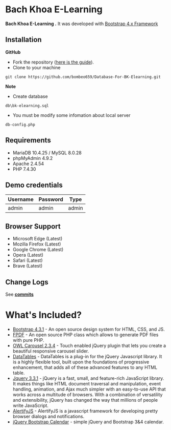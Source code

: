 # Bach Khoa E-Learning
 

**Bach Khoa E-Learning .** It was developed with [Bootstrap 4.x Framework](http://getbootstrap.com)


Installation
----------------
**GitHub**
- Fork the repository ([here is the guide](https://help.github.com/articles/fork-a-repo/)).
- Clone to your machine
```
git clone https://github.com/bombeo659/Database-For-BK-Elearning.git
```
**Note**
 - Create database
 ```DIR 
 db\bk-elearning.sql 
 ```
 - You must be modify some infomation about local server
 ```DIR 
 db-config.php 
 ```
## Requirements 
- MariaDB 10.4.25 / MySQL 8.0.28
- phpMyAdmin 4.9.2 
- Apache 2.4.54 
- PHP 7.4.30

## Demo credentials 
| Username       | Password       | Type           |
|----------------|----------------|----------------|
|admin           |admin           | admin          |


Browser Support
----------
- Microsoft Edge (Latest)
- Mozilla Firefox (Latest)
- Google Chrome (Latest)
- Opera (Latest)
- Safari (Latest)
- Brave (Latest)

Change Logs
----------
See  **[commits](https://github.com/bombeo659/Database-For-BK-Elearning/commits/main)**


# What's Included?

- [Bootstrap 4.3.1](https://getbootstrap.com) - An open source design system for HTML, CSS, and JS.
- [FPDF](http://www.fpdf.org/) - An open source PHP class which allows to generate PDF files with pure PHP.
- [OWL Carousel 2.3.4](https://owlcarousel2.github.io/OwlCarousel2/) - Touch enabled jQuery plugin that lets you create a beautiful responsive carousel slider.
- [DataTables](https://datatables.net) - DataTables is a plug-in for the jQuery Javascript library. It is a highly flexible tool, built upon the foundations of progressive enhancement, that adds all of these advanced features to any HTML table.
- [Jquery 3.3.1](https://jquery.com) - jQuery is a fast, small, and feature-rich JavaScript library. It makes things like HTML document traversal and manipulation, event handling, animation, and Ajax much simpler with an easy-to-use API that works across a multitude of browsers. With a combination of versatility and extensibility, jQuery has changed the way that millions of people write JavaScript.
- [AlertifyJS](https://alertifyjs.com/) - AlertifyJS is a javascript framework for developing pretty browser dialogs and notifications.
- [jQuery Bootstrap Calendar](https://github.com/zatorck/jquery-bootstrap-year-calendar)  - simple jQuery and Bootstrap 3&4 calendar.
